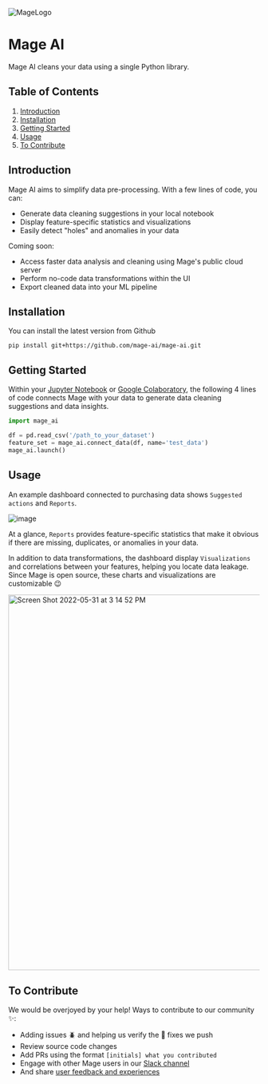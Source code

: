![MageLogo](https://user-images.githubusercontent.com/99209078/171298628-d8f34d5b-9771-404d-947c-f446ce083215.png)
# Mage AI
Mage AI cleans your data using a single Python library.

## Table of Contents
1. [Introduction](#introduction)
1. [Installation](#installation)
1. [Getting Started](#getting-started)
2. [Usage](#usage)
3. [To Contribute](#to-contribute)

## Introduction
Mage AI aims to simplify data pre-processing. With a few lines of code, you can:
- Generate data cleaning suggestions in your local notebook
- Display feature-specific statistics and visualizations
- Easily detect "holes" and anomalies in your data

Coming soon:
- Access faster data analysis and cleaning using Mage's public cloud server
- Perform no-code data transformations within the UI
- Export cleaned data into your ML pipeline

## Installation

You can install the latest version from Github
```
pip install git+https://github.com/mage-ai/mage-ai.git
```

## Getting Started
Within your [Jupyter Notebook](https://jupyter.org/install) or [Google Colaboratory](https://colab.research.google.com/), the following 4 lines of code connects Mage with your data to generate data cleaning suggestions and data insights.
```python
import mage_ai

df = pd.read_csv('/path_to_your_dataset')
feature_set = mage_ai.connect_data(df, name='test_data')
mage_ai.launch()
```

## Usage
An example dashboard connected to purchasing data shows `Suggested actions` and `Reports`.

![image](https://user-images.githubusercontent.com/99209078/171302101-1c0de1a6-6c40-46cc-9563-73734e7fe2f5.png)

At a glance, `Reports` provides feature-specific statistics that make it obvious if there are missing, duplicates, or anomalies in your data.

In addition to data transformations, the dashboard display `Visualizations` and correlations between your features, helping you locate data leakage. Since Mage is open source, these charts and visualizations are customizable 😉

<img width="752" alt="Screen Shot 2022-05-31 at 3 14 52 PM" src="https://user-images.githubusercontent.com/99209078/171302044-fedd4633-3a8c-42ac-87d4-f18dd48994d9.png">

## To Contribute
We would be overjoyed by your help! Ways to contribute to our community ✨:
- Adding issues 🪲 and helping us verify the 🔧 fixes we push
- Review source code changes
- Add PRs using the format `[initials] what you contributed`
- Engage with other Mage users in our [Slack channel](mage.ai/chat)
- And share [user feedback and experiences](mage.ai/chat) 
